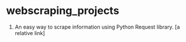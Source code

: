 # webscraping_projects

1. An easy way to scrape information using Python Request library. [a relative link]
